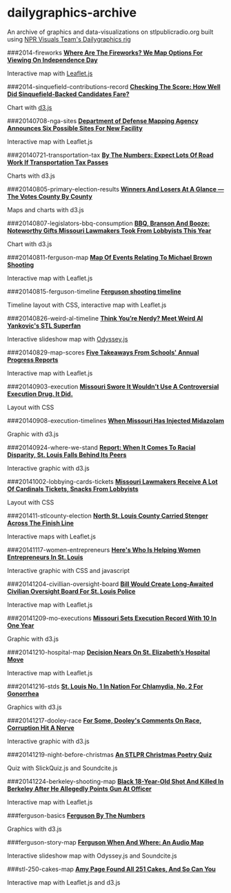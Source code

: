 dailygraphics-archive
=====================

An archive of graphics and data-visualizations on stlpublicradio.org built using [NPR Visuals Team's Dailygraphics rig](http://blog.apps.npr.org/2014/05/27/dailygraphics.html)

###2014-fireworks
[**Where Are The Fireworks? We Map Options For Viewing On Independence Day**][stlpublicradio]

Interactive map with [Leaflet.js](http://leafletjs.com/)

###2014-sinquefield-contributions-record
[**Checking The Score: How Well Did Sinquefield-Backed Candidates Fare?**][stlpublicradio 2]

Chart with [d3.js](http://d3js.org/)

###20140708-nga-sites
[**Department of Defense Mapping Agency Announces Six Possible Sites For New Facility**][stlpublicradio 3]

Interactive map with Leaflet.js

###20140721-transportation-tax
[**By The Numbers: Expect Lots Of Road Work If Transportation Tax Passes**][stlpublicradio 4]

Charts with d3.js

###20140805-primary-election-results
[**Winners And Losers At A Glance — The Votes County By County**][stlpublicradio 5]

Maps and charts with d3.js

###20140807-legislators-bbq-consumption
[**BBQ, Branson And Booze: Noteworthy Gifts Missouri Lawmakers Took From Lobbyists This Year**][stlpublicradio 6]

Chart with d3.js

###20140811-ferguson-map
[**Map Of Events Relating To Michael Brown Shooting**][stlpublicradio 7]

Interactive map with Leaflet.js

###20140815-ferguson-timeline
[**Ferguson shooting timeline**][stlpublicradio 8]

Timeline layout with CSS, interactive map with Leaflet.js

###20140826-weird-al-timeline
[**Think You’re Nerdy? Meet Weird Al Yankovic's STL Superfan**][stlpublicradio 9]

Interactive slideshow map with [Odyssey.js](http://cartodb.github.io/odyssey.js/)

###20140829-map-scores
[**Five Takeaways From Schools' Annual Progress Reports**][stlpublicradio 10]

Interactive map with Leaflet.js

###20140903-execution
[**Missouri Swore It Wouldn’t Use A Controversial Execution Drug. It Did.**][stlpublicradio 11]

Layout with CSS

###20140908-execution-timelines
[**When Missouri Has Injected Midazolam**][stlpublicradio 12]

Graphic with d3.js

###20140924-where-we-stand
[**Report: When It Comes To Racial Disparity, St. Louis Falls Behind Its Peers**][stlpublicradio 13]

Interactive graphic with d3.js

###20141002-lobbying-cards-tickets
[**Missouri Lawmakers Receive A Lot Of Cardinals Tickets, Snacks From Lobbyists**][stlpublicradio 14]

Layout with CSS

###201411-stlcounty-election
[**North St. Louis County Carried Stenger Across The Finish Line**][stlpublicradio 15]

Interactive maps with Leaflet.js

###20141117-women-entrepreneurs
[**Here's Who Is Helping Women Entrepreneurs In St. Louis**][stlpublicradio 16]

Interactive graphic with CSS and javascript

###20141204-civillian-oversight-board
[**Bill Would Create Long-Awaited Civilian Oversight Board For St. Louis Police**][stlpublicradio 17]

Interactive map with Leaflet.js

###20141209-mo-executions
[**Missouri Sets Execution Record With 10 In One Year**][stlpublicradio 18]

Graphic with d3.js

###20141210-hospital-map
[**Decision Nears On St. Elizabeth’s Hospital Move**][stlpublicradio 19]

Interactive map with Leaflet.js

###20141216-stds
[**St. Louis No. 1 In Nation For Chlamydia, No. 2 For Gonorrhea**][stlpublicradio 20]

Graphics with d3.js

###20141217-dooley-race
[**For Some, Dooley's Comments On Race, Corruption Hit A Nerve**][stlpublicradio 21]

Interactive graphic with d3.js

###20141219-night-before-christmas
[**An STLPR Christmas Poetry Quiz**][stlpublicradio 22]

Quiz with SlickQuiz.js and Soundcite.js

###20141224-berkeley-shooting-map
[**Black 18-Year-Old Shot And Killed In Berkeley After He Allegedly Points Gun At Officer**][stlpublicradio 23]

Interactive map with Leaflet.js

###ferguson-basics
[**Ferguson By The Numbers**][stlpublicradio 24]

Graphics with d3.js

###ferguson-story-map
[**Ferguson When And Where: An Audio Map**][stlpublicradio 25]

Interactive slideshow map with Odyssey.js and Soundcite.js

###stl-250-cakes-map
[**Amy Page Found All 251 Cakes, And So Can You**][stlpublicradio 26]

Interactive map with Leaflet.js and d3.js

[stlpublicradio]: http://news.stlpublicradio.org/post/where-are-fireworks-we-map-options-viewing-independence-day
[stlpublicradio 2]: http://news.stlpublicradio.org/post/checking-score-how-well-did-sinquefield-backed-candidates-fare
[stlpublicradio 3]: http://news.stlpublicradio.org/post/department-defense-mapping-agency-announces-six-possible-sites-new-facility
[stlpublicradio 4]: http://news.stlpublicradio.org/post/numbers-expect-lots-road-work-if-transportation-tax-passes
[stlpublicradio 5]: http://news.stlpublicradio.org/post/winners-and-losers-glance-votes-county-county
[stlpublicradio 6]: http://news.stlpublicradio.org/post/bbq-branson-and-booze-noteworthy-gifts-missouri-lawmakers-took-lobbyists-year
[stlpublicradio 7]: http://news.stlpublicradio.org/post/map-events-relating-michael-brown-shooting
[stlpublicradio 8]: http://news.stlpublicradio.org/post/ferguson-shooting-timeline
[stlpublicradio 9]: http://news.stlpublicradio.org/post/think-you-re-nerdy-meet-weird-al-yankovics-stl-superfan
[stlpublicradio 10]: http://news.stlpublicradio.org/post/five-takeaways-schools-annual-progress-reports
[stlpublicradio 11]: http://news.stlpublicradio.org/post/missouri-swore-it-wouldn-t-use-controversial-execution-drug-it-did
[stlpublicradio 12]: http://news.stlpublicradio.org/post/when-missouri-has-injected-midazolam
[stlpublicradio 13]: http://news.stlpublicradio.org/post/report-when-it-comes-racial-disparity-st-louis-falls-behind-its-peers
[stlpublicradio 14]: http://news.stlpublicradio.org/post/missouri-lawmakers-receive-lot-cardinals-tickets-snacks-lobbyists
[stlpublicradio 15]: http://news.stlpublicradio.org/post/north-st-louis-county-carried-stenger-across-finish-line
[stlpublicradio 16]: http://news.stlpublicradio.org/post/heres-who-helping-women-entrepreneurs-st-louis
[stlpublicradio 17]: http://news.stlpublicradio.org/post/bill-would-create-long-awaited-civilian-oversight-board-st-louis-police
[stlpublicradio 18]: http://news.stlpublicradio.org/post/missouri-sets-execution-record-10-one-year
[stlpublicradio 19]: http://news.stlpublicradio.org/post/decision-nears-st-elizabeth-s-hospital-move
[stlpublicradio 20]: http://news.stlpublicradio.org/post/st-louis-no-1-nation-chlamydia-no-2-gonorrhea
[stlpublicradio 21]: http://news.stlpublicradio.org/post/some-dooleys-comments-race-corruption-hit-nerve
[stlpublicradio 22]: http://news.stlpublicradio.org/post/stlpr-christmas-poetry-quiz
[stlpublicradio 23]: http://news.stlpublicradio.org/post/black-18-year-old-shot-and-killed-berkeley-after-he-allegedly-points-gun-officer
[stlpublicradio 24]: http://news.stlpublicradio.org/post/ferguson-numbers
[stlpublicradio 25]: http://news.stlpublicradio.org/post/ferguson-when-and-where-audio-map
[stlpublicradio 26]: http://news.stlpublicradio.org/post/amy-page-found-all-251-cakes-and-so-can-you